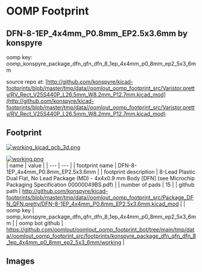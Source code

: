 # OOMP Footprint  
## DFN-8-1EP_4x4mm_P0.8mm_EP2.5x3.6mm  by konspyre  
  
oomp key: oomp_konspyre_package_dfn_qfn_dfn_8_1ep_4x4mm_p0_8mm_ep2_5x3_6mm  
  
source repo at: [http://github.com/konspyre/kicad-footprints/blob/master/tmp/data//oomlout_oomp_footprint_src/Varistor.pretty/RV_Rect_V25S440P_L26.5mm_W8.2mm_P12.7mm.kicad_mod](http://github.com/konspyre/kicad-footprints/blob/master/tmp/data//oomlout_oomp_footprint_src/Varistor.pretty/RV_Rect_V25S440P_L26.5mm_W8.2mm_P12.7mm.kicad_mod)  
## Footprint  
  
[![working_kicad_pcb_3d.png](working_kicad_pcb_3d_600.png)](working_kicad_pcb_3d.png)  
  
[![working.png](working_600.png)](working.png)  
| name | value | 
| --- | --- | 
| footprint name | DFN-8-1EP_4x4mm_P0.8mm_EP2.5x3.6mm | 
| footprint description | 8-Lead Plastic Dual Flat, No Lead Package (MD) - 4x4x0.9 mm Body [DFN] (see Microchip Packaging Specification 00000049BS.pdf) | 
| number of pads | 15 | 
| github path | http://github.com/konspyre/kicad-footprints/blob/master/tmp/data//oomlout_oomp_footprint_src/Package_DFN_QFN.pretty/DFN-8-1EP_4x4mm_P0.8mm_EP2.5x3.6mm.kicad_mod | 
| oomp key | oomp_konspyre_package_dfn_qfn_dfn_8_1ep_4x4mm_p0_8mm_ep2_5x3_6mm | 
| oomp bot github | https://github.com/oomlout/oomlout_oomp_footprint_bot/tree/main/tmp/data//oomlout_oomp_footprint_src/footprints/konspyre_package_dfn_qfn_dfn_8_1ep_4x4mm_p0_8mm_ep2_5x3_6mm/working | 
## Images  
